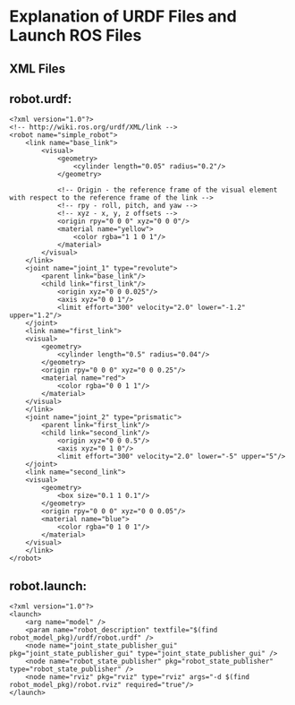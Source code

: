 # Explanation of URDF Files and Launch ROS Files

## XML Files
## robot.urdf:
    <?xml version="1.0"?>
    <!-- http://wiki.ros.org/urdf/XML/link -->
    <robot name="simple_robot">
        <link name="base_link">
            <visual>
                <geometry>
                    <cylinder length="0.05" radius="0.2"/>
                </geometry>

                <!-- Origin - the reference frame of the visual element with respect to the reference frame of the link -->
                <!-- rpy - roll, pitch, and yaw -->
                <!-- xyz - x, y, z offsets -->
                <origin rpy="0 0 0" xyz="0 0 0"/>
                <material name="yellow">
                    <color rgba="1 1 0 1"/>
                </material>
            </visual>
        </link>
        <joint name="joint_1" type="revolute">
            <parent link="base_link"/>
            <child link="first_link"/>
                <origin xyz="0 0 0.025"/>
                <axis xyz="0 0 1"/>
                <limit effort="300" velocity="2.0" lower="-1.2" upper="1.2"/>
        </joint>
        <link name="first_link">
        <visual>
            <geometry>
                <cylinder length="0.5" radius="0.04"/>
            </geometry>
            <origin rpy="0 0 0" xyz="0 0 0.25"/>
            <material name="red">
                <color rgba="0 0 1 1"/>
            </material>
        </visual>
        </link>
        <joint name="joint_2" type="prismatic">
            <parent link="first_link"/>
            <child link="second_link"/>
                <origin xyz="0 0 0.5"/>
                <axis xyz="0 1 0"/>
                <limit effort="300" velocity="2.0" lower="-5" upper="5"/>
        </joint>
        <link name="second_link">
        <visual>
            <geometry>
                <box size="0.1 1 0.1"/>
            </geometry>
            <origin rpy="0 0 0" xyz="0 0 0.05"/>
            <material name="blue">
                <color rgba="0 1 0 1"/>
            </material>
        </visual>
        </link>
    </robot>

## robot.launch:
    <?xml version="1.0"?>
    <launch>
        <arg name="model" />
        <param name="robot_description" textfile="$(find robot_model_pkg)/urdf/robot.urdf" />
        <node name="joint_state_publisher_gui" pkg="joint_state_publisher_gui" type="joint_state_publisher_gui" />
        <node name="robot_state_publisher" pkg="robot_state_publisher" type="robot_state_publisher" />
        <node name="rviz" pkg="rviz" type="rviz" args="-d $(find robot_model_pkg)/robot.rviz" required="true"/>
    </launch>
